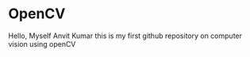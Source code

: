 # OpenCV
Hello, Myself Anvit Kumar this is my first github repository on computer vision using openCV
